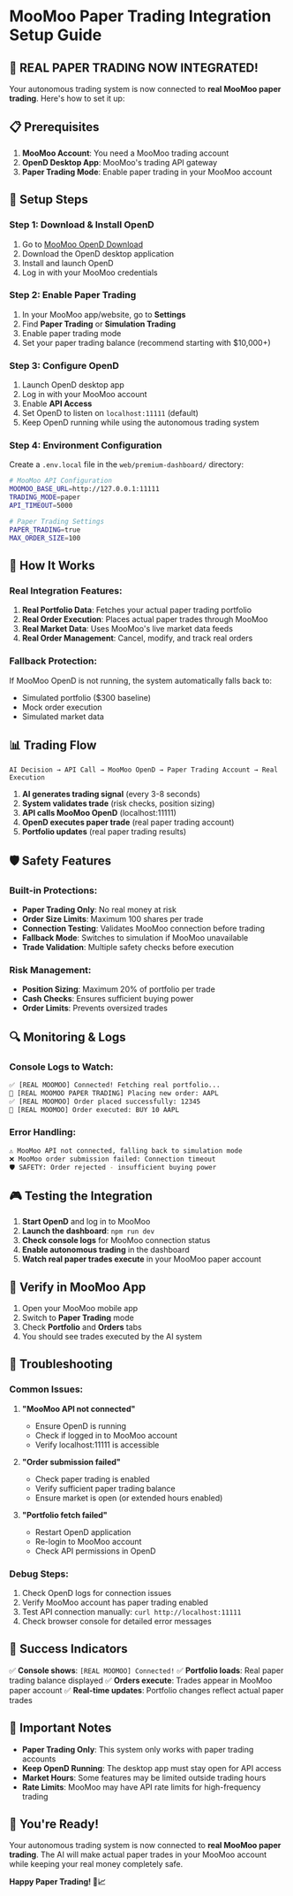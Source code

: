 # MooMoo Paper Trading Integration Setup Guide

## 🎯 **REAL PAPER TRADING NOW INTEGRATED!**

Your autonomous trading system is now connected to **real MooMoo paper trading**. Here's how to set it up:

## 📋 **Prerequisites**

1. **MooMoo Account**: You need a MooMoo trading account
2. **OpenD Desktop App**: MooMoo's trading API gateway
3. **Paper Trading Mode**: Enable paper trading in your MooMoo account

## 🔧 **Setup Steps**

### **Step 1: Download & Install OpenD**

1. Go to [MooMoo OpenD Download](https://www.moomoo.com/download/openapi)
2. Download the OpenD desktop application
3. Install and launch OpenD
4. Log in with your MooMoo credentials

### **Step 2: Enable Paper Trading**

1. In your MooMoo app/website, go to **Settings**
2. Find **Paper Trading** or **Simulation Trading**
3. Enable paper trading mode
4. Set your paper trading balance (recommend starting with $10,000+)

### **Step 3: Configure OpenD**

1. Launch OpenD desktop app
2. Log in with your MooMoo account
3. Enable **API Access**
4. Set OpenD to listen on `localhost:11111` (default)
5. Keep OpenD running while using the autonomous trading system

### **Step 4: Environment Configuration**

Create a `.env.local` file in the `web/premium-dashboard/` directory:

```bash
# MooMoo API Configuration
MOOMOO_BASE_URL=http://127.0.0.1:11111
TRADING_MODE=paper
API_TIMEOUT=5000

# Paper Trading Settings
PAPER_TRADING=true
MAX_ORDER_SIZE=100
```

## 🚀 **How It Works**

### **Real Integration Features:**

1. **Real Portfolio Data**: Fetches your actual paper trading portfolio
2. **Real Order Execution**: Places actual paper trades through MooMoo
3. **Real Market Data**: Uses MooMoo's live market data feeds
4. **Real Order Management**: Cancel, modify, and track real orders

### **Fallback Protection:**

If MooMoo OpenD is not running, the system automatically falls back to:
- Simulated portfolio ($300 baseline)
- Mock order execution
- Simulated market data

## 📊 **Trading Flow**

```
AI Decision → API Call → MooMoo OpenD → Paper Trading Account → Real Execution
```

1. **AI generates trading signal** (every 3-8 seconds)
2. **System validates trade** (risk checks, position sizing)
3. **API calls MooMoo OpenD** (localhost:11111)
4. **OpenD executes paper trade** (real paper trading account)
5. **Portfolio updates** (real paper trading results)

## 🛡️ **Safety Features**

### **Built-in Protections:**
- **Paper Trading Only**: No real money at risk
- **Order Size Limits**: Maximum 100 shares per trade
- **Connection Testing**: Validates MooMoo connection before trading
- **Fallback Mode**: Switches to simulation if MooMoo unavailable
- **Trade Validation**: Multiple safety checks before execution

### **Risk Management:**
- **Position Sizing**: Maximum 20% of portfolio per trade
- **Cash Checks**: Ensures sufficient buying power
- **Order Limits**: Prevents oversized trades

## 🔍 **Monitoring & Logs**

### **Console Logs to Watch:**
```bash
✅ [REAL MOOMOO] Connected! Fetching real portfolio...
📝 [REAL MOOMOO PAPER TRADING] Placing new order: AAPL
✅ [REAL MOOMOO] Order placed successfully: 12345
🎯 [REAL MOOMOO] Order executed: BUY 10 AAPL
```

### **Error Handling:**
```bash
⚠️ MooMoo API not connected, falling back to simulation mode
❌ MooMoo order submission failed: Connection timeout
🛡️ SAFETY: Order rejected - insufficient buying power
```

## 🎮 **Testing the Integration**

1. **Start OpenD** and log in to MooMoo
2. **Launch the dashboard**: `npm run dev`
3. **Check console logs** for MooMoo connection status
4. **Enable autonomous trading** in the dashboard
5. **Watch real paper trades execute** in your MooMoo paper account

## 📱 **Verify in MooMoo App**

1. Open your MooMoo mobile app
2. Switch to **Paper Trading** mode
3. Check **Portfolio** and **Orders** tabs
4. You should see trades executed by the AI system

## 🔧 **Troubleshooting**

### **Common Issues:**

1. **"MooMoo API not connected"**
   - Ensure OpenD is running
   - Check if logged in to MooMoo account
   - Verify localhost:11111 is accessible

2. **"Order submission failed"**
   - Check paper trading is enabled
   - Verify sufficient paper trading balance
   - Ensure market is open (or extended hours enabled)

3. **"Portfolio fetch failed"**
   - Restart OpenD application
   - Re-login to MooMoo account
   - Check API permissions in OpenD

### **Debug Steps:**
1. Check OpenD logs for connection issues
2. Verify MooMoo account has paper trading enabled
3. Test API connection manually: `curl http://localhost:11111`
4. Check browser console for detailed error messages

## 🎯 **Success Indicators**

✅ **Console shows**: `[REAL MOOMOO] Connected!`
✅ **Portfolio loads**: Real paper trading balance displayed
✅ **Orders execute**: Trades appear in MooMoo paper account
✅ **Real-time updates**: Portfolio changes reflect actual paper trades

## 🚨 **Important Notes**

- **Paper Trading Only**: This system only works with paper trading accounts
- **Keep OpenD Running**: The desktop app must stay open for API access
- **Market Hours**: Some features may be limited outside trading hours
- **Rate Limits**: MooMoo may have API rate limits for high-frequency trading

## 🎉 **You're Ready!**

Your autonomous trading system is now connected to **real MooMoo paper trading**. The AI will make actual paper trades in your MooMoo account while keeping your real money completely safe.

**Happy Paper Trading! 🚀📈**
